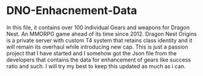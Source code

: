 # DNO-Enhacnement-Data

In this file, it contains over 100 individual Gears and weapons for Dragon Nest. An MMORPG game ahead of its time since 2012. Dragon Nest Origins is a private server with custom T4 system that retains class identity and it will remain its overhaul while introducing new cap. This is just a passion project that I have started and I somehow got the Json file from the developers that contains the data for enhancement of gears like success ratio and such. I will try my best to keep this updated as much as i can.
